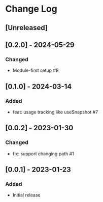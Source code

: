 # Change Log

## [Unreleased]

## [0.2.0] - 2024-05-29

### Changed

- Module-first setup #8

## [0.1.0] - 2024-03-14

### Added

- feat: usage tracking like useSnapshot #7

## [0.0.2] - 2023-01-30

### Changed

- fix: support changing path #1

## [0.0.1] - 2023-01-23

### Added

- Initial release
